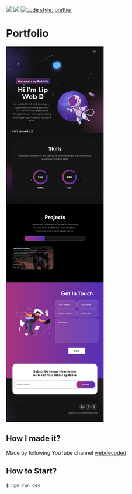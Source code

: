 [![](https://img.shields.io/badge/-8.19.2-brightgreen?style=plastic&logo=npm&label=npm)](https://www.npmjs.com/package/npm/v/8.19.2)
[![](https://img.shields.io/badge/-18.12.1-brightgreen?style=plastic&label=node)](https://nodejs.org/uk/blog/release/v18.12.1/)
[![code style: prettier](https://img.shields.io/badge/code_style-prettier-ff69b4.svg?style=flat-square)](https://github.com/prettier/prettier)
# Portfolio
![this is an image](https://github.com/newman-afk/portfolio2/blob/main/public/%E4%B8%8B%E8%BD%BD.png)
## How I made it?
Made by following YouTube channel [webdecoded](https://youtu.be/hYv6BM2fWd8)
<br/>
## How to Start?
```sh
$ npm run dev
```
